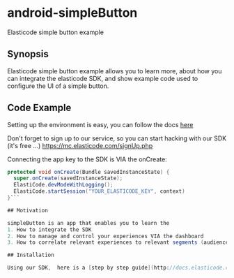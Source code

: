 # android-simpleButton
Elasticode simple button example


## Synopsis
Elasticode simple button example allows you to learn more,
about how you can integrate the elasticode SDK,
and show example code used to configure the UI of a simple button.

## Code Example
Setting up the environment is easy, you can follow the docs 
[here](http://docs.elasticode.com/docs/sdk-intro)

Don't forget to sign up to our service, so you can start hacking with our SDK (it's free ...) 
https://mc.elasticode.com/signUp.php

Connecting the app key to the SDK is VIA the onCreate: 
```java
protected void onCreate(Bundle savedInstanceState) {
  super.onCreate(savedInstanceState);
  ElastiCode.devModeWithLogging();
  ElastiCode.startSession("YOUR_ELASTICODE_KEY", context)
}```

## Motivation

simpleButton is an app that enables you to learn the  
1. How to integrate the SDK  
2. How to manage and control your experiences VIA the dashboard  
3. How to correlate relevant experiences to relevant segments (audiences)  

## Installation

Using our SDK,  here is a [step by step guide](http://docs.elasticode.com/docs/sdk-intro)
